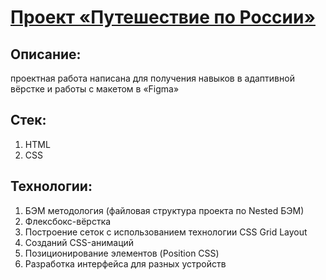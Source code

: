 # [Проект «Путешествие по России»](https://takeyourenergy.github.io/russian-travel/)

## Описание:
проектная работа написана для получения навыков в адаптивной вёрстке и работы с макетом в «Figma»

## Стек:
1) HTML
2) CSS

## Технологии:
1) БЭМ методология (файловая структура проекта по Nested БЭМ)
2) Флексбокс-вёрстка
3) Построение сеток с использованием технологии CSS Grid Layout
3) Созданий CSS-анимаций
4) Позиционирование элементов (Position CSS)
5) Разработка интерфейса для разных устройств
